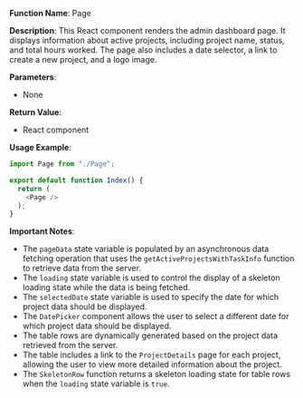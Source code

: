 **Function Name**: Page

**Description**:
This React component renders the admin dashboard page. It displays information about active projects, including project name, status, and total hours worked. The page also includes a date selector, a link to create a new project, and a logo image.

**Parameters**:

* None

**Return Value**:

* React component

**Usage Example**:

```typescript
import Page from "./Page";

export default function Index() {
  return (
    <Page />
  );
}
```

**Important Notes**:

* The `pageData` state variable is populated by an asynchronous data fetching operation that uses the `getActiveProjectsWithTaskInfo` function to retrieve data from the server.
* The `loading` state variable is used to control the display of a skeleton loading state while the data is being fetched.
* The `selectedDate` state variable is used to specify the date for which project data should be displayed.
* The `DatePicker` component allows the user to select a different date for which project data should be displayed.
* The table rows are dynamically generated based on the project data retrieved from the server.
* The table includes a link to the `ProjectDetails` page for each project, allowing the user to view more detailed information about the project.
* The `SkeletonRow` function returns a skeleton loading state for table rows when the `loading` state variable is `true`.